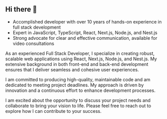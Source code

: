 ## Hi there 👋

<!--
**justin-friedman/justin-friedman** is a ✨ _special_ ✨ repository because its `README.md` (this file) appears on your GitHub profile.

Here are some ideas to get you started:

- 🔭 I’m currently working on ...
- 🌱 I’m currently learning ...
- 👯 I’m looking to collaborate on ...
- 🤔 I’m looking for help with ...
- 💬 Ask me about ...
- 📫 How to reach me: ...
- 😄 Pronouns: ...
- ⚡ Fun fact: ...
-->

- Accomplished developer with over 10 years of hands-on experience in full stack development
- Expert in JavaScript, TypeScript, React, Next.js, Node.js, and Nest.js
- Strong advocate for clear and effective communication, available for video consultations

As an experienced Full Stack Developer, I specialize in creating robust, scalable web applications using React, Next.js, Node.js, and Nest.js. My extensive background in both front-end and back-end development ensures that I deliver seamless and cohesive user experiences.

I am committed to producing high-quality, maintainable code and am dedicated to meeting project deadlines. My approach is driven by innovation and a continuous effort to enhance development processes.

I am excited about the opportunity to discuss your project needs and collaborate to bring your vision to life. Please feel free to reach out to explore how I can contribute to your success.
